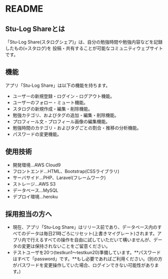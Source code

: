 # README

## Stu-Log Shareとは
「Stu-Log Share(スタログシェア)」は、自分の勉強時間や勉強内容などを記録したもの(=スタログ)を 投稿・共有することが可能なコミュニティウェブサイトです。

## 機能
アプリ「Stu-Log Share」は以下の機能を持ちます。
- ユーザーの新規登録・ログイン・ログアウト機能。
- ユーザーのフォロー・ミュート機能。
- スタログの新規作成・編集・削除機能。
- 勉強カテゴリ、およびタグの追加・編集・削除機能。
- プロフィール文・プロフィール画像の編集機能。
- 勉強時間のカテゴリ・およびタグごとの割合・推移の分析機能。
- パスワードの変更機能。

## 使用技術
- 開発環境…AWS Cloud9
- フロントエンド…HTML、Bootstrap(CSSライブラリ)
- サーバサイド…PHP、Laravel(フレームワーク)
- ストレージ…AWS S3
- データベース…MySQL
- デプロイ環境…heroku

## 採用担当の方へ
- 現在、アプリ「Stu-Log Share」はリリース前であり、データベース内のすべてのデータは毎日21時ごろにリセット(上書きマイグレート)されます。アプリ内で行えるすべての操作を自由に試していただいて構いませんが、データの変更は保持されないことをご留意ください。
- テストユーザを20つ(testkun1～testkun20)準備しています。**パスワードはすべて「password」です。**もし必要であればご利用ください。(別の方がパスワードを変更操作していた場合、ログインできない可能性があります。)